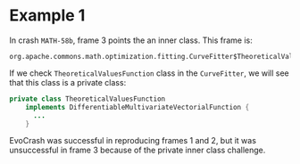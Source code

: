 # Example 1
In crash `MATH-58b`, frame 3 points the an inner class. This frame is:
```
org.apache.commons.math.optimization.fitting.CurveFitter$TheoreticalValuesFunction.value(CurveFitter.java:203)
```
If we check `TheoreticalValuesFunction` class in the  `CurveFitter`, we will see that this class is a private class:
```java
private class TheoreticalValuesFunction
    implements DifferentiableMultivariateVectorialFunction {
      ...
    }
```
EvoCrash was successful in reproducing frames 1 and 2, but it was unsuccessful in frame 3 because of the private inner class challenge.
